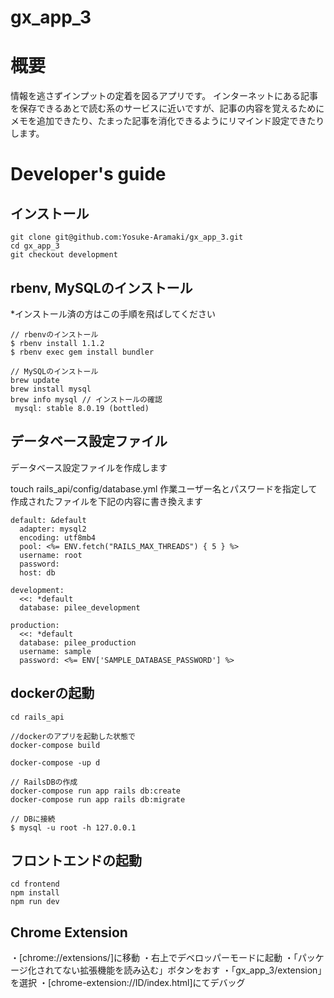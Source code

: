 # gx_app_3

# 概要
情報を逃さずインプットの定着を図るアプリです。 
インターネットにある記事を保存できるあとで読む系のサービスに近いですが、記事の内容を覚えるためにメモを追加できたり、たまった記事を消化できるようにリマインド設定できたりします。 

# Developer's guide

##  インストール

```
git clone git@github.com:Yosuke-Aramaki/gx_app_3.git
cd gx_app_3
git checkout development
```

## rbenv, MySQLのインストール

*インストール済の方はこの手順を飛ばしてください

```
// rbenvのインストール
$ rbenv install 1.1.2
$ rbenv exec gem install bundler
```
```
// MySQLのインストール 
brew update
brew install mysql
brew info mysql // インストールの確認
 mysql: stable 8.0.19 (bottled)
```

## データベース設定ファイル
データベース設定ファイルを作成します

touch rails_api/config/database.yml
作業ユーザー名とパスワードを指定して作成されたファイルを下記の内容に書き換えます

```
default: &default
  adapter: mysql2
  encoding: utf8mb4
  pool: <%= ENV.fetch("RAILS_MAX_THREADS") { 5 } %>
  username: root
  password: 
  host: db

development:
  <<: *default
  database: pilee_development

production:
  <<: *default
  database: pilee_production
  username: sample
  password: <%= ENV['SAMPLE_DATABASE_PASSWORD'] %>
```

## dockerの起動

```
cd rails_api

//dockerのアプリを起動した状態で
docker-compose build

docker-compose -up d

// RailsDBの作成
docker-compose run app rails db:create
docker-compose run app rails db:migrate
```

```
// DBに接続
$ mysql -u root -h 127.0.0.1
```

## フロントエンドの起動

```
cd frontend
npm install
npm run dev
```

## Chrome Extension

・[chrome://extensions/]に移動 
・右上でデベロッパーモードに起動 
・「パッケージ化されてない拡張機能を読み込む」ボタンをおす 
・「gx_app_3/extension」を選択 
・[chrome-extension://ID/index.html]にてデバッグ 

